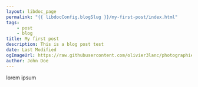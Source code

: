 ```yaml
---
layout: libdoc_page
permalink: "{{ libdocConfig.blogSlug }}/my-first-post/index.html"
tags:
    - post
    - blog
title: My first post
description: This is a blog post test
date: Last Modified
ogImageUrl: https://raw.githubusercontent.com/olivier3lanc/photographies/master/paysages/hiver/foret_sapins_hiver_col_pre_img_4917_size_2560x1706.webp
author: John Doe
---
```

lorem ipsum